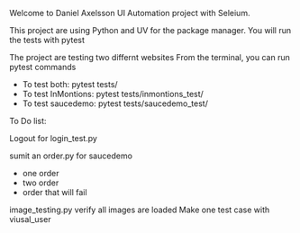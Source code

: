 Welcome to Daniel Axelsson UI Automation project with Seleium.

This project are using Python and UV for the package manager. You will run the tests with pytest

The project are testing two differnt websites
From the terminal, you can run pytest commands
* To test both: pytest tests/
* To test InMontions: pytest tests/inmontions_test/
* To test saucedemo: pytest tests/saucedemo_test/


To Do list:

Logout for login_test.py

sumit an order.py for saucedemo
* one order
* two order
* order that will fail

image_testing.py verify all images are loaded
Make one test case with viusal_user







